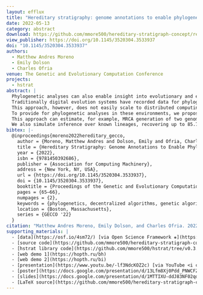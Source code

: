 ```yaml
---
layout: efflux
title: "Hereditary stratigraphy: genome annotations to enable phylogenetic inference over distributed populations"
date: 2022-05-13
category: abstract
download: https://github.com/mmore500/hereditary-stratigraph-concept/releases/download/v0.2.0/hereditary-stratigraph-concept.pdf
view_publisher: https://doi.org/10.1145/3520304.3533937
doi: "10.1145/3520304.3533937"
authors:
  - Matthew Andres Moreno
  - Emily Dolson
  - Charles Ofria
venue: The Genetic and Evolutionary Computation Conference
projects:
  - hstrat
abstract: |
  Phylogenetic analyses can also enable insight into evolutionary and ecological dynamics such as selection pressure and frequency dependent selection in digital evolution systems.
  Traditionally digital evolution systems have recorded data for phylogenetic analyses through perfect tracking where each birth event is recorded in a centralized data structures.
  This approach, however, does not easily scale to distributed computing environments where evolutionary individuals may migrate between a large number of disjoint processing elements.
  To provide for phylogenetic analyses in these environments, we propose an approach to infer phylogenies via heritable genetic annotations rather than directly track them. We introduce a "hereditary stratigraphy" algorithm that enables efficient, accurate phylogenetic reconstruction with tunable, explicit trade-offs between annotation memory footprint and reconstruction accuracy.
  This approach can estimate, for example, MRCA generation of two genomes within 10% relative error with 95% confidence up to a depth of a trillion generations with genome annotations smaller than a kilobyte.
  We also simulate inference over known lineages, recovering up to 85.70% of the information contained in the original tree using a 64-bit annotation.
bibtex: |-
  @inproceedings{moreno2022hereditary_gecco,
    author = {Moreno, Matthew Andres and Dolson, Emily and Ofria, Charles},
    title = {Hereditary Stratigraphy: Genome Annotations to Enable Phylogenetic Inference over Distributed Populations},
    year = {2022},
    isbn = {9781450392686},
    publisher = {Association for Computing Machinery},
    address = {New York, NY, USA},
    url = {https://doi.org/10.1145/3520304.3533937},
    doi = {10.1145/3520304.3533937},
    booktitle = {Proceedings of the Genetic and Evolutionary Computation Conference Companion},
    pages = {65–66},
    numpages = {2},
    keywords = {phylogenetics, decentralized algorithms, genetic algorithms, digital evolution, genetic programming},
    location = {Boston, Massachusetts},
    series = {GECCO '22}
  }
citation: "Matthew Andres Moreno, Emily Dolson, and Charles Ofria. 2022. Hereditary stratigraphy: genome annotations to enable phylogenetic inference over distributed populations. In Proceedings of the Genetic and Evolutionary Computation Conference Companion (GECCO '22). Association for Computing Machinery, New York, NY, USA, 65–66. https://doi.org/10.1145/3520304.3533937"
supporting_materials: |
  - [data](https://osf.io/4sm72/) [via Open Science Framework ❋](https://osf.io)
  - [source code](https://github.com/mmore500/hereditary-stratigraph-concept/tree/v0.2.0) [via GitHub <i class="icon-github-1"></i>](https://github.com/)
  - [hstrat library code](https://github.com/mmore500/hstrat/tree/v0.3.2) [via GitHub <i class="icon-github-1"></i>](https://github.com/)
  - [web demo 1](https://hopth.ru/bh)
  - [web demo 2](https://hopth.ru/bi)
  - [presentation](https://www.youtu.be/-lf3NdcKOZ2c) [via YouTube <i class="icon-video"></i>](https://youtube.com)
  - [poster](https://docs.google.com/presentation/d/13Lfm8Xj0Pdd_PNWCFZlIgjlz4cZT7Ph91-tMlX7VhL0) [via Google Slides](https://workspace.google.com/products/slides/)
  - [slides](https://docs.google.com/presentation/d/1MTTIXU-ddJ83NF02qdqycIUwZKEt-Tc4CG_0Te6bVdA) [via Google Slides](https://workspace.google.com/products/slides/)
  - [LaTeX source](https://github.com/mmore500/hereditary-stratigraph-concept/tree/v0.2.0) [via GitHub <i class="icon-github-1"></i>](https://github.com/)
---
```

